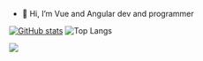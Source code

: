 - 👋 Hi, I’m Vue and Angular dev and programmer


[![GitHub stats](https://github-readme-stats.vercel.app/api?username=oldboiko&show_icons=true&theme=shadow_green)](https://github.com/oldboiko/github-readme-stats) ![Top Langs](https://github-readme-stats.vercel.app/api/top-langs/?username=oldboiko&langs_count=20&layout=compact)


<a href="https://u8views.com/github/oldboiko"><img src="https://u8views.com/api/v1/github/profiles/19670612/views/day-week-month-total-count.svg"></a>

